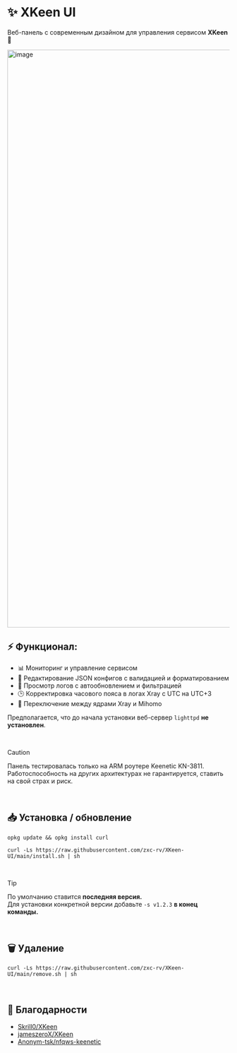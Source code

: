 # ✨ XKeen UI
Веб-панель с современным дизайном для управления сервисом **XKeen** 🚀
  
<img width="2535" height="1308" alt="image" src="https://github.com/user-attachments/assets/d8cd3521-a62e-4395-89e4-73364abb9796" />

<br>  
  
## ⚡️ Функционал:
  - 📊 Мониторинг и управление сервисом
  - 📝 Редактирование JSON конфигов с валидацией и форматированием
  - 📜 Просмотр логов с автообновлением и фильтрацией
  - 🕒 Корректировка часового пояса в логах Xray с UTC на UTC+3
  - 🔀 Переключение между ядрами Xray и Mihomo
  
Предполагается, что до начала установки веб-сервер `lighttpd` **не установлен**.
  
&nbsp;
>[!CAUTION]
>Панель тестировалась только на ARM роутере Keenetic KN-3811.  
>Работоспособность на других архитектурах не гарантируется, ставить на свой страх и риск.
  
&nbsp;

## 📥 Установка / обновление

```SH
opkg update && opkg install curl
```
```SH
curl -Ls https://raw.githubusercontent.com/zxc-rv/XKeen-UI/main/install.sh | sh
```
<br>
  
>[!TIP]
>По умолчанию ставится **последняя версия.**  
>Для установки конкретной версии добавьте `-s v1.2.3` **в конец команды.**  
  
<br>
  
## 🗑 Удаление
```SH
curl -Ls https://raw.githubusercontent.com/zxc-rv/XKeen-UI/main/remove.sh | sh
```
&nbsp;
  
## 🙏 Благодарности

- [Skrill0/XKeen](https://github.com/Skrill0/XKeen)  
- [jameszeroX/XKeen](https://github.com/jameszeroX/XKeen)  
- [Anonym-tsk/nfqws-keenetic](https://github.com/Anonym-tsk/nfqws-keenetic) 
